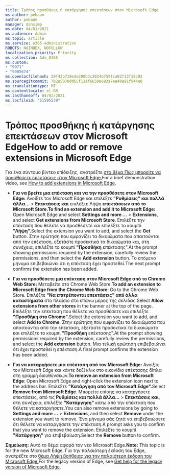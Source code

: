 ```yaml
---
title: Τρόπος προσθήκης ή κατάργησης επεκτάσεων στον Microsoft Edge
ms.author: pebaum
author: pebaum
manager: dansimp
ms.date: 04/01/2021
ms.audience: Admin
ms.topic: article
ms.service: o365-administration
ROBOTS: NOINDEX, NOFOLLOW
localization_priority: Priority
ms.collection: Adm_O365
ms.custom:
- "9971"
- "9005674"
ms.openlocfilehash: 29f43b718ede200b3c2024b759fca02f13f38c02
ms.sourcegitcommit: 7b2e5078dd65f11af6650e692a7ea48e91f544e0
ms.translationtype: MT
ms.contentlocale: el-GR
ms.lasthandoff: 04/02/2021
ms.locfileid: "51595539"
---
```

# <a name="how-to-add-or-remove-extensions-in-microsoft-edge"></a><span data-ttu-id="fbf74-102">Τρόπος προσθήκης ή κατάργησης επεκτάσεων στον Microsoft Edge</span><span class="sxs-lookup"><span data-stu-id="fbf74-102">How to add or remove extensions in Microsoft Edge</span></span>

<span data-ttu-id="fbf74-103">Για ένα σύντομο βίντεο επίδειξης, ανατρέξτε [στο θέμα Πώς μπορείτε να προσθέσετε επεκτάσεις στον Microsoft Edge.](https://support.microsoft.com/help/4027935/windows-10-add-or-remove-browser-extensions)</span><span class="sxs-lookup"><span data-stu-id="fbf74-103">For a brief demonstration video, see [How to add extensions in Microsoft Edge](https://support.microsoft.com/help/4027935/windows-10-add-or-remove-browser-extensions).</span></span>

- <span data-ttu-id="fbf74-104">**Για να βρείτε μια επέκταση και να την προσθέσετε στον Microsoft Edge:** Ανοίξτε τον Microsoft Edge και επιλέξτε **"Ρυθμίσεις" και πολλά άλλα...**  >  **Επεκτάσεις και** επιλέξτε Λήψη **επεκτάσεων από το Microsoft Store.**</span><span class="sxs-lookup"><span data-stu-id="fbf74-104">**To find an extension and add it to Microsoft Edge:** Open Microsoft Edge and select **Settings and more ...** > **Extensions**, and select **Get extensions from Microsoft Store**.</span></span> <span data-ttu-id="fbf74-105">Επιλέξτε την επέκταση που θέλετε να προσθέσετε και επιλέξτε το κουμπί **"Λήψη".**</span><span class="sxs-lookup"><span data-stu-id="fbf74-105">Select the extension you want to add, and select the **Get** button.</span></span> <span data-ttu-id="fbf74-106">Στην ερώτηση που εμφανίζει τα δικαιώματα που απαιτούνται από την επέκταση, εξετάστε προσεκτικά τα δικαιώματα και, στη συνέχεια, επιλέξτε το κουμπί **"Προσθήκη** επέκτασης".</span><span class="sxs-lookup"><span data-stu-id="fbf74-106">At the prompt showing permissions required by the extension, carefully review the permissions, and then select the **Add extension** button.</span></span> <span data-ttu-id="fbf74-107">Το επόμενο μήνυμα επιβεβαιώνει ότι η επέκταση έχει προστεθεί.</span><span class="sxs-lookup"><span data-stu-id="fbf74-107">The next prompt confirms the extension has been added.</span></span>

- <span data-ttu-id="fbf74-108">**Για να προσθέσετε μια επέκταση στον Microsoft Edge από το Chrome Web Store:** Μεταβείτε στο Chrome Web Store.</span><span class="sxs-lookup"><span data-stu-id="fbf74-108">**To add an extension to Microsoft Edge from the Chrome Web Store**: Go to the Chrome Web Store.</span></span> <span data-ttu-id="fbf74-109">Επιλέξτε **"Να επιτρέπονται επεκτάσεις" από άλλα καταστήματα** στο πλαίσιο στο επάνω μέρος της σελίδας.</span><span class="sxs-lookup"><span data-stu-id="fbf74-109">Select **Allow extensions from other stores** in the banner at the top of the page.</span></span> <span data-ttu-id="fbf74-110">Επιλέξτε την επέκταση που θέλετε να προσθέσετε και επιλέξτε **"Προσθήκη στο Chrome".**</span><span class="sxs-lookup"><span data-stu-id="fbf74-110">Select the extension you want to add, and select **Add to Chrome**.</span></span> <span data-ttu-id="fbf74-111">Στην ερώτηση που εμφανίζει τα δικαιώματα που απαιτούνται από την επέκταση, εξετάστε προσεκτικά τα δικαιώματα και επιλέξτε το κουμπί **"Προσθήκη** επέκτασης".</span><span class="sxs-lookup"><span data-stu-id="fbf74-111">At the prompt showing permissions required by the extension, carefully review the permissions, and select the **Add extension** button.</span></span> <span data-ttu-id="fbf74-112">Μια τελική ερώτηση επιβεβαιώνει ότι έχει προστεθεί η επέκταση.</span><span class="sxs-lookup"><span data-stu-id="fbf74-112">A final prompt confirms the extension has been added.</span></span>

- <span data-ttu-id="fbf74-113">**Για να καταργήσετε μια επέκταση από τον Microsoft Edge:** Ανοίξτε τον Microsoft Edge και κάντε δεξί κλικ στο εικονίδιο επέκτασης δίπλα στη γραμμή διευθύνσεων.</span><span class="sxs-lookup"><span data-stu-id="fbf74-113">**To remove an extension from Microsoft Edge**: Open Microsoft Edge and right-click the extension icon next to the address bar.</span></span> <span data-ttu-id="fbf74-114">Επιλέξτε **"Κατάργηση από τον Microsoft Edge".**</span><span class="sxs-lookup"><span data-stu-id="fbf74-114">Select **Remove from Microsoft Edge**.</span></span> <span data-ttu-id="fbf74-115">Μπορείτε επίσης να καταργήσετε επεκτάσεις, από τις **Ρυθμίσεις και πολλά άλλα...**  >  **Επεκτάσεις και,** στη συνέχεια, επιλέξτε **"Κατάργηση"** κάτω από την επέκταση που θέλετε να καταργήσετε.</span><span class="sxs-lookup"><span data-stu-id="fbf74-115">You can also remove extensions by going to **Settings and more ...** > **Extensions**, and then select **Remove** under the extension you want to remove.</span></span> <span data-ttu-id="fbf74-116">Ένα μήνυμα σάς ζητά να επιβεβαιώσετε ότι θέλετε να καταργήσετε την επέκταση.</span><span class="sxs-lookup"><span data-stu-id="fbf74-116">A prompt asks you to confirm that you want to remove the extension.</span></span> <span data-ttu-id="fbf74-117">Επιλέξτε το κουμπί **"Κατάργηση"** για επιβεβαίωση.</span><span class="sxs-lookup"><span data-stu-id="fbf74-117">Select the **Remove** button to confirm.</span></span>

<span data-ttu-id="fbf74-118">**Σημείωση:** Αυτό το θέμα αφορά τον νέο Microsoft Edge.</span><span class="sxs-lookup"><span data-stu-id="fbf74-118">**Note:** This topic is for the new Microsoft Edge.</span></span> <span data-ttu-id="fbf74-119">Για την παλαιότερη έκδοση του Edge, ανατρέξτε στο [θέμα Λήψη βοήθειας για την παλαιότερη έκδοση του Microsoft Edge.](https://support.microsoft.com/hub/4522743/microsoft-edge-help)</span><span class="sxs-lookup"><span data-stu-id="fbf74-119">For the legacy version of Edge, see [Get help for the legacy version of Microsoft Edge](https://support.microsoft.com/hub/4522743/microsoft-edge-help).</span></span>